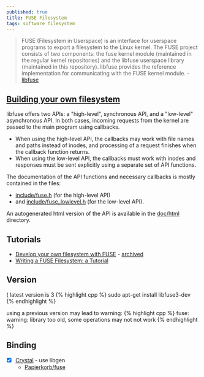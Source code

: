 ```yaml
---
published: true
title: FUSE Filesystem
tags: software filesystem
---
```

> FUSE (Filesystem in Userspace) is an interface for userspace programs to export a filesystem to the Linux kernel. The FUSE project consists of two components: the fuse kernel module (maintained in the regular kernel repositories) and the libfuse userspace library (maintained in this repository). libfuse provides the reference implementation for communicating with the FUSE kernel module. - [libfuse](https://github.com/libfuse/libfuse)

## [Building your own filesystem](https://github.com/libfuse/libfuse/#building-your-own-filesystem)

libfuse offers two APIs: a "high-level", synchronous API, and a "low-level" asynchronous API. In both cases, incoming requests from the kernel are passed to the main program using callbacks. 
- When using the high-level API, the callbacks may work with file names and paths instead of inodes, and processing of a request finishes when the callback function returns. 
- When using the low-level API, the callbacks must work with inodes and responses must be sent explicitly using a separate set of API functions.

The documentation of the API functions and necessary callbacks is mostly contained in the files:
- [include/fuse.h](https://github.com/libfuse/libfuse/blob/master/include/fuse.h) (for the high-level API)
- and [include/fuse_lowlevel.h](https://github.com/libfuse/libfuse/blob/master/include/fuse_lowlevel.h) (for the low-level API). 

An autogenerated html version of the API is available in the [doc/html](http://libfuse.github.io/doxygen) directory. 

## Tutorials
- [Develop your own filesystem with FUSE](https://developer.ibm.com/technologies/linux/articles/l-fuse/) - [archived](https://web.archive.org/web/20180216233455/https://www.ibm.com/developerworks/linux/library/l-fuse/)
- [Writing a FUSE Filesystem: a Tutorial](https://www.cs.nmsu.edu/~pfeiffer/fuse-tutorial/)

## Version
( latest version is 3
{% highlight cpp %}
sudo apt-get install libfuse3-dev
{% endhighlight %}

using a previous version may lead to warning:
{% highlight cpp %}
fuse: warning: library too old, some operations may not not work
{% endhighlight %}

## Binding
- [x] [Crystal](https://github.com/didactic-drunk/fuse) - use libgen
	- [Papierkorb/fuse](https://github.com/aljelly/fuse)
